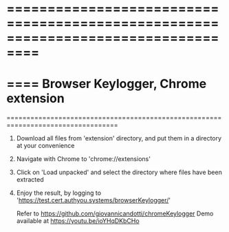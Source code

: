 ==================================================================================
==================================================================================
====        Browser Keylogger, Chrome extension
==================================================================================
==================================================================================

1. Download all files from 'extension' directory, and put them in a directory at your convenience
2. Navigate with Chrome to 'chrome://extensions'
3. Click on 'Load unpacked' and select the directory where files have been extracted
4. Enjoy the result, by logging to 'https://test.cert.authyou.systems/browserKeylogger/'


   Refer to https://github.com/giovannicandotti/chromeKeylogger
   Demo available at https://youtu.be/ioYHqDKbCHo
   
